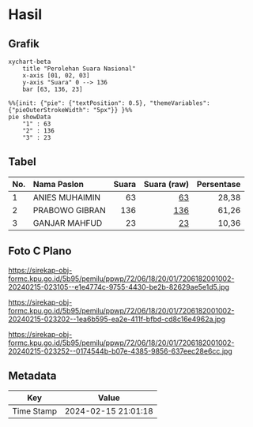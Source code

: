 # Hasil

## Grafik

```mermaid
xychart-beta
    title "Perolehan Suara Nasional"
    x-axis [01, 02, 03]
    y-axis "Suara" 0 --> 136
    bar [63, 136, 23]
```

```mermaid
%%{init: {"pie": {"textPosition": 0.5}, "themeVariables": {"pieOuterStrokeWidth": "5px"}} }%%
pie showData
    "1" : 63
    "2" : 136
    "3" : 23
```

## Tabel

| No. | Nama Paslon    | Suara | Suara (raw) | Persentase |
|:--- |:-------------- | -----:| -----------:| ----------:|
| 1   | ANIES MUHAIMIN | 63    | [63][p-1]   | 28,38      |
| 2   | PRABOWO GIBRAN | 136   | [136][p-2]  | 61,26      |
| 3   | GANJAR MAHFUD  | 23    | [23][p-3]   | 10,36      |


[p-1]: https://github.com/gigit-pemilu/pemilu-2024/blob/main/pilpres/hitung-suara/sub/72-sulawesi-tengah/sub/06-morowali/sub/18-bungku-timur/sub/2001-oneputeh-jaya/sub/002-tps/sub/paslon-1.txt
[p-2]: https://github.com/gigit-pemilu/pemilu-2024/blob/main/pilpres/hitung-suara/sub/72-sulawesi-tengah/sub/06-morowali/sub/18-bungku-timur/sub/2001-oneputeh-jaya/sub/002-tps/sub/paslon-2.txt
[p-3]: https://github.com/gigit-pemilu/pemilu-2024/blob/main/pilpres/hitung-suara/sub/72-sulawesi-tengah/sub/06-morowali/sub/18-bungku-timur/sub/2001-oneputeh-jaya/sub/002-tps/sub/paslon-3.txt

## Foto C Plano

https://sirekap-obj-formc.kpu.go.id/5b95/pemilu/ppwp/72/06/18/20/01/7206182001002-20240215-023105--e1e4774c-9755-4430-be2b-82629ae5e1d5.jpg

https://sirekap-obj-formc.kpu.go.id/5b95/pemilu/ppwp/72/06/18/20/01/7206182001002-20240215-023202--1ea6b595-ea2e-411f-bfbd-cd8c16e4962a.jpg

https://sirekap-obj-formc.kpu.go.id/5b95/pemilu/ppwp/72/06/18/20/01/7206182001002-20240215-023252--0174544b-b07e-4385-9856-637eec28e6cc.jpg


## Metadata

| Key        | Value               |
| ---------- | ------------------- |
| Time Stamp | 2024-02-15 21:01:18 |



